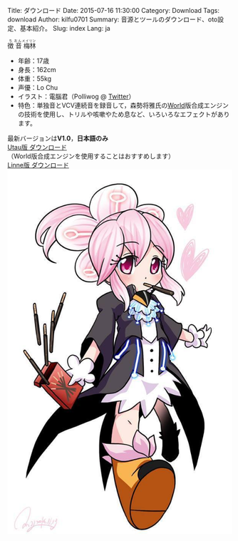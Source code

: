Title: ダウンロード
Date: 2015-07-16 11:30:00
Category: Download
Tags: download
Author: kilfu0701
Summary: 音源とツールのダウンロード、oto設定、基本紹介。
Slug: index
Lang: ja

<div>
  <div class="clearfix">
    <div class="p-left">
      <div class="sub-lead-title">
        <ruby>
            徴 <rp>(</rp><rt>ち</rt><rp>)</rp>
            音 <rp>(</rp><rt>おん</rt><rp>)</rp>
            梅林 <rp>(</rp><rt>メイリン</rt><rp>)</rp>
        </ruby>
      </div>
      <ul class="listview">
        <li><span class="list-title">年齢：</span>17歳</li>
        <li><span class="list-title">身長：</span>162cm</li>
        <li><span class="list-title">体重：</span>55kg</li>
        <li><span class="list-title">声優：</span>Lo Chu</li>
        <li><span class="list-title">イラスト：</span>電腦君（Polliwog @ <a href="https://twitter.com/ecbpolliwog" target="_blank">Twitter</a>）</li>
        <li><span class="list-title">特色：</span>単独音とVCV連続音を録音して，森勢将雅氏の<a href="http://ml.cs.yamanashi.ac.jp/world/" target="_blank">World</a>版合成エンジンの技術を使用し、トリルや咳嗽やため息など、いろいろなエフェクトがあります。</li>
      </ul>
      <div class="pad10">最新バージョンは<b>V1.0</b>，<b>日本語のみ</b></div>
      <div class="pad10">
        <div><a href="https://www.dropbox.com/s/sjyymd0cgk85zcy/ChiOnMeiLin-V1.zip?dl=0" target="_blank">Utau版 ダウンロード</a>（World版合成エンジンを使用することはおすすめします）</div>
        <div><a href="https://www.dropbox.com/s/eofcjjr5vhlwkot/ZhiYinMeiLin-V1.zip?dl=0" target="_blank">Linne版 ダウンロード</a></div>
      </div>
    </div>
    <div class="p-right">
      <img src="/theme/img/meilin_01.jpg">
    </div>
  </div>
</div>
